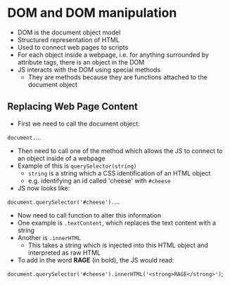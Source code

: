 DOM and DOM manipulation
=======

* DOM is the document object model
* Structured representation of HTML
* Used to connect web pages to scripts
* For each object inside a webpage, i.e. for anything surrounded by attribute tags, there is an object in the DOM
* JS interacts with the DOM using special methods
  * They are methods because they are functions attached to the document object

## Replacing Web Page Content

* First we need to call the document object:

`document.`...

* Then need to call one of the method which allows the JS to connect to an object inside of a webpage
* Example of this is `querySelector(string)`
  * `string` is a string which a CSS identification of an HTML object
  * e.g. identifying an id called 'cheese' with `#cheese`
* JS now looks like:

`document.querySelector('#cheese').`...

* Now need to call function to alter this information
* One example is `.textContent`, which replaces the text content with a string
* Another is `.innerHTML`
  * This takes a string which is injected into this HTML object and interpreted as raw HTML
* To add in the word **RAGE** (in bold), the JS would read:

`document.querySelector('#cheese').innerHTML('<strong>RAGE</strong>')`;
